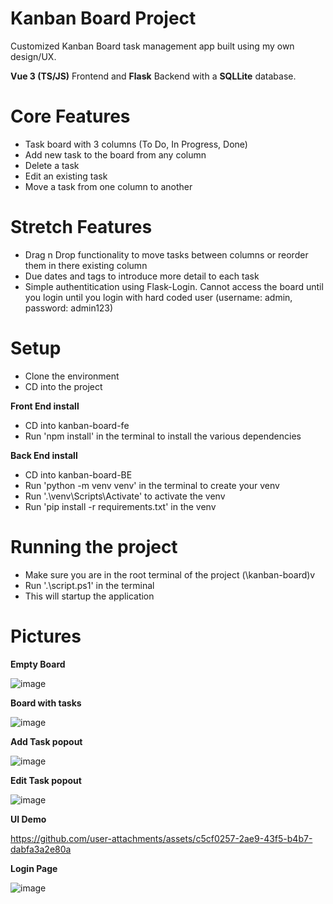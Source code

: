 # Kanban Board Project

Customized Kanban Board task management app built using my own design/UX.

**Vue 3 (TS/JS)** Frontend and **Flask** Backend with a **SQLLite** database.

# Core Features

- Task board with 3 columns (To Do, In Progress, Done)
- Add new task to the board from any column
- Delete a task
- Edit an existing task
- Move a task from one column to another

# Stretch Features

- Drag n Drop functionality to move tasks between columns or reorder them in there existing column
- Due dates and tags to introduce more detail to each task
- Simple authentitication using Flask-Login. Cannot access the board until you login until you login with hard coded user (username: admin, password: admin123)

# Setup

- Clone the environment
- CD into the project

**Front End install**
- CD into kanban-board-fe
- Run 'npm install' in the terminal to install the various dependencies

**Back End install**
- CD into kanban-board-BE
- Run 'python -m venv venv' in the terminal to create your venv
- Run '.\venv\Scripts\Activate' to activate the venv
- Run 'pip install -r requirements.txt' in the venv

# Running the project

- Make sure you are in the root terminal of the project (\kanban-board)v
- Run '.\script.ps1' in the terminal
- This will startup the application

# Pictures

**Empty Board**

![image](https://github.com/user-attachments/assets/d7f4e62e-0234-46b5-be9b-6c541d6a0169)

**Board with tasks**

![image](https://github.com/user-attachments/assets/4390fcd1-9eb2-4d88-a9dd-4d31c8e3708b)

**Add Task popout**

![image](https://github.com/user-attachments/assets/58080a53-a5d0-4fce-971b-f38392cc7935)

**Edit Task popout**

![image](https://github.com/user-attachments/assets/d82ee59f-46d3-4a39-bcf6-f00719fcd5e6)

**UI Demo**

https://github.com/user-attachments/assets/c5cf0257-2ae9-43f5-b4b7-dabfa3a2e80a

**Login Page**

![image](https://github.com/user-attachments/assets/c1d4c6a4-aca6-43af-b429-06850f7d048f)
